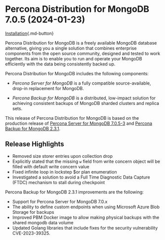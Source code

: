 # Percona Distribution for MongoDB 7.0.5 (2024-01-23)

[Installation](installation.md){.md-button}

Percona Distribution for MongoDB is a freely available MongoDB database alternative, giving you a single solution that combines enterprise components from the open source community, designed and tested to work together. Its aim is to enable you to run and operate your
MongoDB efficiently with the data being consistently backed up.

Percona Distribution for MongoDB includes the following components:

* *Percona Server for MongoDB* is a fully compatible source-available, drop-in replacement
for MongoDB.

* *Percona Backup for MongoDB* is a distributed, low-impact solution for achieving
consistent backups of MongoDB sharded clusters and replica sets.

This release of Percona Distribution for MongoDB is based on the production release of [Percona Server for MongoDB 7.0.5-3](https://docs.percona.com/percona-server-for-mongodb/7.0/release_notes/7.0.5-3.html) and [Percona Backup for MongoDB 2.3.1](https://docs.percona.com/percona-backup-mongodb/release-notes/2.3.1.html).


## Release Highlights
  
* Removed size storer entries upon collection drop
* Explicitly stated that the missing `w` field from write concern object will be filled with default write concern value
* Fixed infinite loop in lockstep $or plan enumeration
* Investigated a solution to avoid a Full Time Diagnostic Data Capture (FTDC) mechanism to stall during checkpoint
  
Percona Backup for MongoDB 2.3.1 improvements are the following:

* Support for Percona Server for MongoDB 7.0.x
* The ability to define custom endpoints when using Microsoft Azure Blob Storage for backups
* Improved PBM Docker image to allow making physical backups with the shared mongodb data volume
* Updated Golang libraries that include fixes for the security vulnerability CVE-2023-39325.

